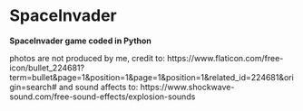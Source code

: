 # SpaceInvader
<b> SpaceInvader game coded in Python </b>

<p>photos are not produced by me, credit to: https://www.flaticon.com/free-icon/bullet_224681?term=bullet&page=1&position=1&page=1&position=1&related_id=224681&origin=search# and sound affects to: https://www.shockwave-sound.com/free-sound-effects/explosion-sounds</p>
